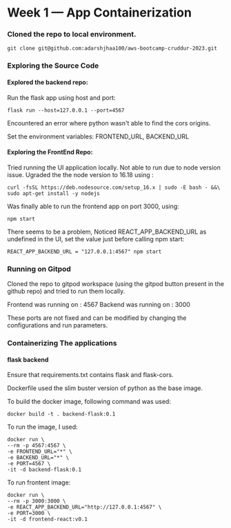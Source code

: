 # Week 1 — App Containerization


### Cloned the repo to local environment.

```
git clone git@github.com:adarshjhaa100/aws-bootcamp-cruddur-2023.git
```

### Exploring the Source Code

#### Explored the backend repo:

Run the flask app using host and port:

```
flask run --host=127.0.0.1 --port=4567

```
Encountered an error where python wasn't able to find the cors origins.

Set the environment variables: FRONTEND_URL, BACKEND_URL


#### Exploring the FrontEnd Repo:

Tried running the UI application locally. Not able to run due to node version issue. Ugraded the the node version to 16.18 using :

```
curl -fsSL https://deb.nodesource.com/setup_16.x | sudo -E bash - &&\
sudo apt-get install -y nodejs
```

Was finally able to run the frontend app on port 3000, using:

```
npm start
```


There seems to be a problem, Noticed REACT_APP_BACKEND_URL as undefined in the UI, set the value just before calling npm start:

```
REACT_APP_BACKEND_URL = "127.0.0.1:4567" npm start
```

### Running on Gitpod 
Cloned the repo to gitpod workspace (using the gitpod button present in the github repo) and tried to run them locally.

Frontend was running on : 4567
Backend was running on : 3000 

These ports are not fixed and can be modified by changing the configurations and run parameters.

### Containerizing The applications

#### flask backend

Ensure that requirements.txt contains flask and flask-cors.

Dockerfile used the slim buster version of python as the base image.

To build the docker image, following command was used:

```
docker build -t . backend-flask:0.1
```

To run the image, I used:
```
docker run \
--rm -p 4567:4567 \
-e FRONTEND_URL="*" \
-e BACKEND_URL="*" \
-e PORT=4567 \
-it -d backend-flask:0.1
```


To run frontent image:

```
docker run \
--rm -p 3000:3000 \
-e REACT_APP_BACKEND_URL="http://127.0.0.1:4567" \
-e PORT=3000 \
-it -d frontend-react:v0.1
```







